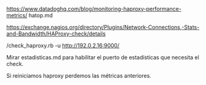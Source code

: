 https://www.datadoghq.com/blog/monitoring-haproxy-performance-metrics/
hatop.md


https://exchange.nagios.org/directory/Plugins/Network-Connections,-Stats-and-Bandwidth/HAProxy-check/details

/check_haproxy.rb -u http://192.0.2.16:9000/


Mirar estadisticas.md para habilitar el puerto de estadísticas que necesita el check.

Si reiniciamos haproxy perdemos las métricas anteriores.
